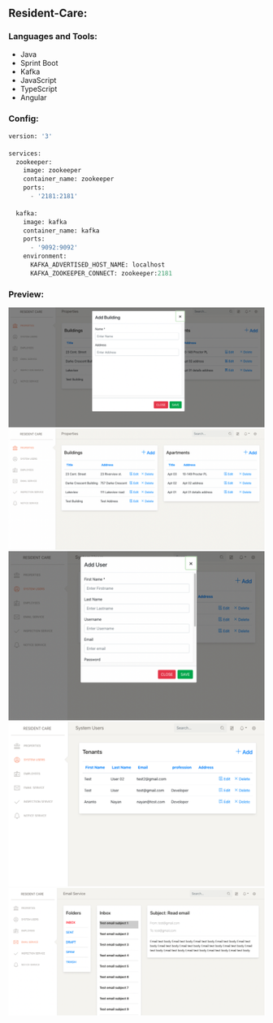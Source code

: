 ## Resident-Care:

### Languages and Tools:

* Java
* Sprint Boot
* Kafka
* JavaScript
* TypeScript
* Angular

### Config:

```Python
version: '3'

services:
  zookeeper:
    image: zookeeper
    container_name: zookeeper
    ports:
      - '2181:2181'

  kafka:
    image: kafka
    container_name: kafka
    ports:
      - '9092:9092'
    environment:
      KAFKA_ADVERTISED_HOST_NAME: localhost
      KAFKA_ZOOKEEPER_CONNECT: zookeeper:2181
```

### Preview:

![](images/cd3.png)
![](images/cd2.png)
![](images/cd5.png)
![](images/cd4.png)
![](images/cd1.png)

